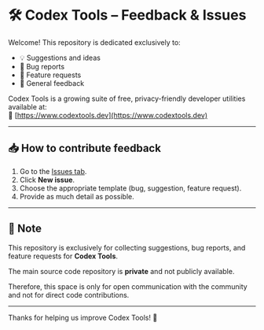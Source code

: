 # 🛠️ Codex Tools – Feedback & Issues

Welcome! This repository is dedicated exclusively to:

- 💡 Suggestions and ideas
- 🐞 Bug reports
- 📢 Feature requests
- 💬 General feedback

Codex Tools is a growing suite of free, privacy-friendly developer utilities available at:  
🔗 [https://www.codextools.dev](https://www.codextools.dev)

---

## 📥 How to contribute feedback

1. Go to the [Issues tab](https://github.com/CodexTools/codex-tools/issues).
2. Click **New issue**.
3. Choose the appropriate template (bug, suggestion, feature request).
4. Provide as much detail as possible.

---

## 📌 Note

This repository is exclusively for collecting suggestions, bug reports, and feature requests for **Codex Tools**.

The main source code repository is **private** and not publicly available.

Therefore, this space is only for open communication with the community and not for direct code contributions.

---

Thanks for helping us improve Codex Tools! 🚀
